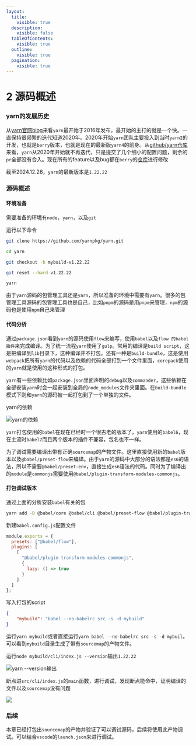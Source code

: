 ```yaml
---
layout:
  title:
    visible: true
  description:
    visible: false
  tableOfContents:
    visible: true
  outline:
    visible: true
  pagination:
    visible: true
---
```


# 2 源码概述

### yarn的发展历史

从[yarn官网blog](https://classic.yarnpkg.com/lang/en/)来看`yarn`最开始于2016年发布，最开始的主打的就是一个快。一直保持很频繁的迭代知道2020年。2020年开始`yarn`团队主要投入到当时`yarn2`的开发，也就是`berry`版本，也就是现在的最新版`yarn4`的前身。从[github/yarn仓库](https://github.com/yarnpkg/yarn)来看，`yarn`从2020年开始就不再迭代，只是提交了几个细小的配置问题，剩余的`pr`全部没有合入。现在所有的feature以及bug都在`berry`的[仓库](https://github.com/yarnpkg/berry)进行修改

截至2024.12.26，`yarn`的最新版本是`1.22.22`

### 源码概述

#### 环境准备

需要准备的环境有`node`，`yarn`，以及`git`

运行以下命令

```bash
git clone https://github.com/yarnpkg/yarn.git

cd yarn

git checkout -b mybuild-v1.22.22

git reset --hard v1.22.22

yarn
```

由于`yarn`源码的包管理工具还是`yarn`，所以准备的环境中需要有`yarn`。很多的包管理工具源码的包管理工具也是自己，比如`pnpm`的源码是用`pnpm`来管理，`npm`的源码也是使用`npm`自己来管理

#### 代码分析

通过`package.json`看到`yarn`的源码使用`flow`来编写，使用`babel`以及`flow 的babel插件`来完成编译。为了统一流程`yarn`使用了`gulp`。常用的编译是`build script`，这是把编译到`lib`目录下，这种编译并不打包。还有一种是`build-bundle`，这是使用`webpack`把所有`yarn`的代码以及依赖的代码全部打到一个文件里面，`corepack`使用的`yarn`就是使用的这种形式的打包。

`yarn`有一些依赖比如`package.json`里面声明的`debug`以及`commander`，这些依赖在全部安装`yarn`时会一起安装到全局的`node_modules`文件夹里面。在`build-bundle`模式下则和`yarn`的源码被一起打包到了一个单独的文件。

yarn的依赖

![yarn的依赖](https://unpkg.com/xiaochuan-static-dev@0.0.1/dist/bd002718baebd9a2.png)

`yarn`打包使用的`babel`在现在已经时一个很古老的版本了，`yarn`使用的`babel6`，现在主流时`babel7`而且两个版本的插件不兼容，包名也不一样。

为了调试需要编译出带有正确`sourcemap`的产物文件。这里直接使用新的`babel`版本以及`@babel/preset-flow`来编译。由于`yarn`的源码中大部分的语法都是`es6`的语法，所以不需要`@babel/preset-env`，直接生成`es6`语法的代码。同时为了编译出的`module`是`commonjs`需要使用`@babel/plugin-transform-modules-commonjs`。

#### 打包调试版本

通过上面的分析安装`babel`有关的包

```bash
yarn add -D @babel/core @babel/cli @babel/preset-flow @babel/plugin-transform-modules-commonjs
```

新建`babel.config.js`配置文件

```js
module.exports = {
  presets: ["@babel/flow"],
  plugins: [
    [
      "@babel/plugin-transform-modules-commonjs",
      {
        lazy: () => true
      }
    ]
  ]
};
```

写入打包的script

```json
{
    "mybuild": "babel --no-babelrc src -s -d mybuild"
}
```

运行`yarn mybuild`或者直接运行`yarn babel --no-babelrc src -s -d mybuil`。可以看到`mybuild`目录生成了带有`sourcemap`的产物文件。

运行`node mybuild/cli/index.js --version`输出`1.22.22`

![yarn --version输出](https://unpkg.com/xiaochuan-static-dev@0.0.1/dist/806cfe4b473301ba.png)

断点进`src/cli/index.js`的`main`函数，进行调试，发现断点能命中，证明编译的文件以及`sourcemap`没有问题

![](https://unpkg.com/xiaochuan-static-dev@0.0.1/dist/0ddcdb3cfa852870.png)

### 后续

本章已经打包出`sourcemap`的产物并验证了可以调试源码，后续将使用此产物调试。可以结合`vscode`的`launch.json`来进行调试。

